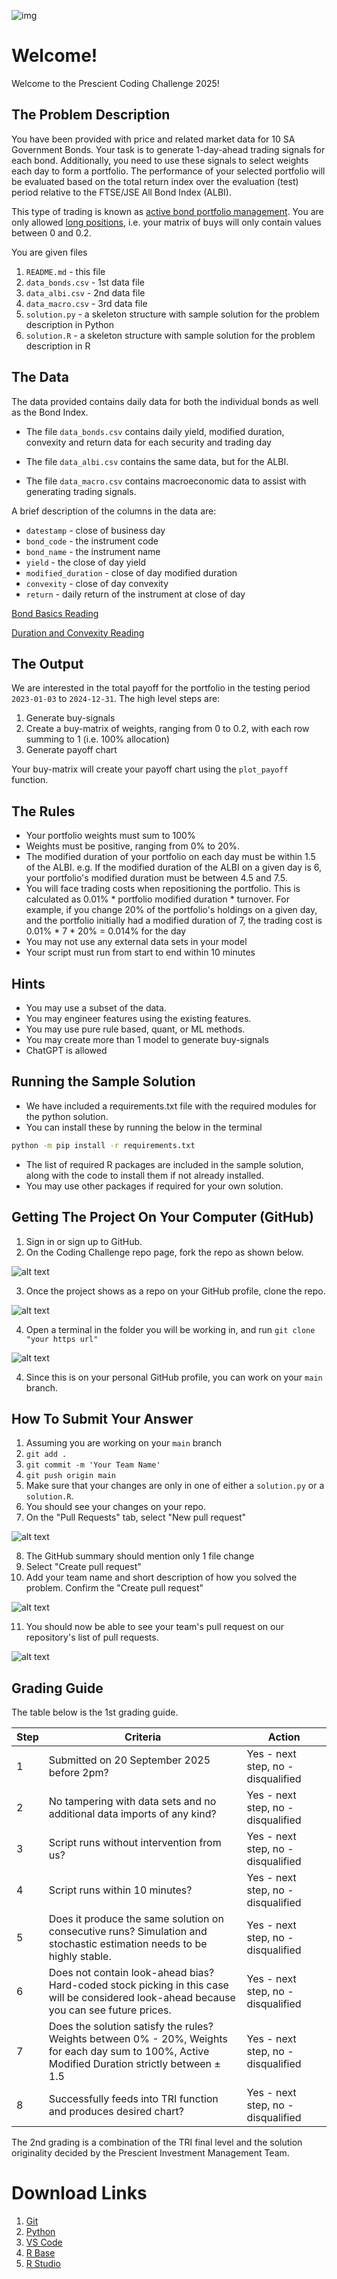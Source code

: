 ![img](img/header.png)

# Welcome!

Welcome to the Prescient Coding Challenge 2025!

## The Problem Description

You have been provided with price and related market data for 10 SA Government Bonds. Your task is to generate 1-day-ahead trading signals for each bond. Additionally, you need to use these signals to select weights each day to form a portfolio. The performance of your selected portfolio will be evaluated based on the total return index over the evaluation (test) period relative to the FTSE/JSE All Bond Index (ALBI).

This type of trading is known as [active bond portfolio management](https://corporatefinanceinstitute.com/resources/career-map/sell-side/capital-markets/active-bond-portfolio-management/). You are only allowed [long positions](https://www.investopedia.com/ask/answers/100314/whats-difference-between-long-and-short-position-market.asp), i.e. your matrix of buys will only contain values between 0 and 0.2.

You are given files

1. `README.md` - this file
2. `data_bonds.csv` - 1st data file
4. `data_albi.csv` - 2nd data file
5. `data_macro.csv` - 3rd data file
6. `solution.py` - a skeleton structure with sample solution for the problem description in Python
7. `solution.R` - a skeleton structure with sample solution for the problem description in R

## The Data

The data provided contains daily data for both the individual bonds as well as the Bond Index.

- The file `data_bonds.csv` contains daily yield, modified duration, convexity and return data for each security and trading day

- The file `data_albi.csv` contains the same data, but for the ALBI.

- The file `data_macro.csv` contains macroeconomic data to assist with generating trading signals.

A brief description of the columns in the data are:

- `datestamp` - close of business day
- `bond_code` - the instrument code
- `bond_name` - the instrument name
- `yield` - the close of day yield
- `modified_duration` - close of day modified duration
- `convexity` - close of day convexity
- `return` - daily return of the instrument at close of day

[Bond Basics Reading](https://www.investopedia.com/articles/bonds/08/bond-market-basics.asp)

[Duration and Convexity Reading](https://madisoninvestments.com/resources/interest-rate-risk-understanding-duration-convexity)

## The Output

We are interested in the total payoff for the portfolio in the testing period `2023-01-03` to `2024-12-31`. The high level steps are:

1. Generate buy-signals
2. Create a buy-matrix of weights, ranging from 0 to 0.2, with each row summing to 1 (i.e. 100% allocation)
3. Generate payoff chart

Your buy-matrix will create your payoff chart using the `plot_payoff` function.

## The Rules

- Your portfolio weights must sum to 100%
- Weights must be positive, ranging from 0% to 20%. 
- The modified duration of your portfolio on each day must be within 1.5 of the ALBI. e.g. If the modified duration of the ALBI on a given day is 6, your portfolio's modified duration must be between 4.5 and 7.5.
- You will face trading costs when repositioning the portfolio. This is calculated as 0.01% * portfolio modified duration * turnover. For example, if you change 20% of the portfolio's holdings on a given day, and the portfolio initially had a modified duration of 7, the trading cost is 0.01% * 7 * 20% = 0.014% for the day
- You may not use any external data sets in your model
- Your script must run from start to end within 10 minutes

## Hints

- You may use a subset of the data.
- You may engineer features using the existing features.
- You may use pure rule based, quant, or ML methods.
- You may create more than 1 model to generate buy-signals
- ChatGPT is allowed

## Running the Sample Solution

- We have included a requirements.txt file with the required modules for the python solution.
- You can install these by running the below in the terminal
```bash
python -m pip install -r requirements.txt
```
- The list of required R packages are included in the sample solution, along with the code to install them if not already installed.
- You may use other packages if required for your own solution.

## Getting The Project On Your Computer (GitHub)


1. Sign in or sign up to GitHub.
2. On the Coding Challenge repo page, fork the repo as shown below.

![alt text](img/image2.png)

3. Once the project shows as a repo on your GitHub profile, clone the repo.

![alt text](img/image3.png)

4. Open a terminal in the folder you will be working in, and run `git clone "your https url"`

![alt text](img/image4.png)

4. Since this is on your personal GitHub profile, you can work on your `main` branch.

## How To Submit Your Answer

1. Assuming you are working on your `main` branch
2. `git add .`
3. `git commit -m 'Your Team Name'`
4. `git push origin main`
5. Make sure that your changes are only in one of either a `solution.py` or a `solution.R`.
6. You should see your changes on your repo.
7. On the "Pull Requests" tab, select "New pull request"

![alt text](img/image5.png)

8. The GitHub summary should mention only 1 file change
9. Select "Create pull request"
10. Add your team name and short description of how you solved the problem. Confirm the "Create pull request"

![alt text](img/image6.png)

11. You should now be able to see your team's pull request on our repository's list of pull requests.

![alt text](img/image7.png)


## Grading Guide

The table below is the 1st grading guide.

| Step | Criteria                                                                 | Action                                         |
|------|--------------------------------------------------------------------------|------------------------------------------------|
| 1    | Submitted on 20 September 2025 before 2pm?                                  | Yes - next step, no - disqualified             |
| 2    | No tampering with data sets and no additional data imports of any kind?                                              | Yes - next step, no - disqualified             |
| 3    | Script runs without intervention from us?                               | Yes - next step, no - disqualified             |
| 4    | Script runs within 10 minutes?                                            | Yes - next step, no - disqualified             |
| 5    | Does it produce the same solution on consecutive runs? Simulation and stochastic estimation needs to be highly stable. | Yes - next step, no - disqualified             |
| 6    | Does not contain look-ahead bias? Hard-coded stock picking in this case will be considered look-ahead because you can see future prices. | Yes - next step, no - disqualified             |
| 7    | Does the solution satisfy the rules? Weights between 0% - 20%, Weights for each day sum to 100%, Active Modified Duration strictly between &plusmn; 1.5         | Yes - next step, no - disqualified             |
| 8    | Successfully feeds into TRI function and produces desired chart?         | Yes - next step, no - disqualified             |

The 2nd grading is a combination of the TRI final level and the solution originality decided by the Prescient Investment Management Team.

# Download Links

1. [Git](https://git-scm.com/downloads)
2. [Python ](https://www.python.org/downloads/)
3. [VS Code](https://code.visualstudio.com/download)
4. [R Base](https://cran.r-project.org/)
5. [R Studio](https://posit.co/downloads/)
